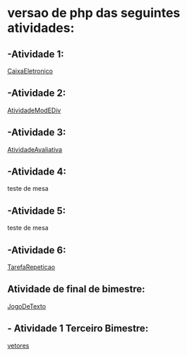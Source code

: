 # versao de php das seguintes atividades:
## -Atividade 1:
[CaixaEletronico](https://github.com/AgemT/TarefasPortugol/tree/CaixaEletronico)
## -Atividade 2:
[AtividadeModEDiv](https://github.com/AgemT/TarefasPortugol/tree/AtividadeModEDiv)
## -Atividade 3: 
[AtividadeAvaliativa](https://github.com/AgemT/TarefasPortugol/tree/AtividadeAvaliativa)
## -Atividade 4: 
teste de mesa
## -Atividade 5: 
teste de mesa
## -Atividade 6: 
[TarefaRepeticao](https://github.com/AgemT/TarefasPortugol/tree/TarefaRepeticao)
## Atividade de final de bimestre:
[JogoDeTexto](https://github.com/AgemT/TarefasPortugol/blob/JogoDeTexto/UmRaroCasoDeGanancia.por)
## - Atividade 1 Terceiro Bimestre:
[vetores](https://github.com/AgemT/TarefasPortugol/blob/vetores/tarefa.por)

